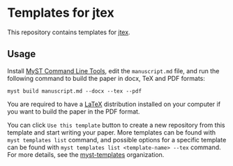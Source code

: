 # Templates for jtex

This repository contains templates for [jtex](https://myst-tools.org/docs/jtex).

## Usage

Install [MyST Command Line Tools](https://myst-tools.org/docs/mystjs/quickstart), edit the `manuscript.md` file, and 
run the following command to build the paper in docx, TeX and PDF formats:
```shell
myst build manuscript.md --docx --tex --pdf
```
You are required to have a [LaTeX](https://www.latex-project.org/get/) distribution installed on your computer if you 
want to build the paper in the PDF format.

You can click `Use this template` button to create a new repository from this template and start writing your paper.
More templates can be found with `myst templates list` command, and possible options for a specific template can be found
with `myst templates list <template-name> --tex` command. For more details, see the 
[myst-templates](https://github.com/myst-templates) organization.
